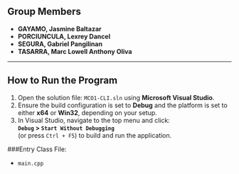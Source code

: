 ## Group Members

- **GAYAMO, Jasmine Baltazar**  
- **PORCIUNCULA, Lexrey Dancel**  
- **SEGURA, Gabriel Pangilinan**  
- **TASARRA, Marc Lowell Anthony Oliva**  

---

## How to Run the Program

1. Open the solution file: `MCO1-CLI.sln` using **Microsoft Visual Studio**.
2. Ensure the build configuration is set to **Debug** and the platform is set to either **x64** or **Win32**, depending on your setup.
3. In Visual Studio, navigate to the top menu and click:  
   **`Debug` > `Start Without Debugging`**  
   (or press `Ctrl + F5`) to build and run the application.

###Entry Class File:
- `main.cpp`  
